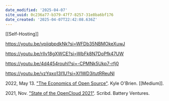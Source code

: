 ```yaml
---
date_modified: '2025-04-07'
site_uuid: 0c236a77-b379-47f7-8257-31e8ba6bf176
date_created: '2025-04-07T22:42:08.636Z'
---
```


[[Self-Hosting]]

https://youtu.be/vpiiqbpdkNk?si=WFDb35NBMOkeXuwJ

https://youtu.be/rIlv18gXWCE?si=WbFk8N7DoPfk47UW

https://youtu.be/4d4454rouhI?si=-CPMNk5Ukp7-rfj0

https://youtu.be/vzYqxo13I1U?si=XI1WD3itutRReuNI

2022, May 13. ["The Economics of Open Source"](https://medium.com/gaia-voice/the-economics-of-open-source-f6b11d4aa643). Kyle O'Brien. [[Medium]].

2021, Nov. ["State of the OpenCloud 2021"](https://www.scribd.com/document/536774580/Battery-Ventures-OpenCloud-Report-2021#fullscreen&from_embed). Scribd. Battery Ventures.